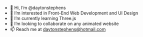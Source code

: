 - 👋 Hi, I’m @daytonstephens
- 👀 I’m interested in Front-End Web Development and UI Design 
- 🌱 I’m currently learning Three.js
- 💞️ I’m looking to collaborate on any animated website
- 📫 Reach me at daytonstephens@hotmail.com

<!---
daytonstephens/daytonstephens is a ✨ special ✨ repository because its `README.md` (this file) appears on your GitHub profile.
You can click the Preview link to take a look at your changes.
--->
